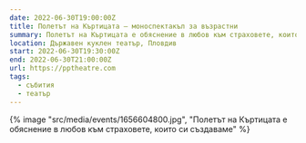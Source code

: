 ```yaml
---
date: 2022-06-30T19:00:00Z
title: Полетът на Къртицата — моноспектакъл за възрастни
summary: Полетът на Къртицата е обяснение в любов към страховете, които си създаваме. Отглеждаме ги като малки деца, храним ги с душите си, с мечтите си, с копнежите си. Докато не пораснат и не ни погълнат. Моноспектакъл за възрастни от Полина Христова и Puppet's Lab. Режисьор — Веселка Кунчева.
location: Държавен куклен театър, Пловдив
start: 2022-06-30T19:30:00Z
end: 2022-06-30T21:00:00Z
url: https://pptheatre.com
tags:
  - събития
  - театър
---
```


{% image "src/media/events/1656604800.jpg", "Полетът на Къртицата е обяснение в любов към страховете, които си създаваме" %}